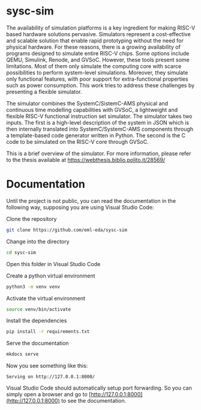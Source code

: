# sysc-sim

The availability of simulation platforms is a key ingredient for making RISC-V based hardware solutions pervasive. Simulators represent a cost-effective and scalable solution that enable rapid prototyping without the need for physical hardware. For these reasons, there is a growing availability of programs designed to simulate entire RISC-V chips. Some options include QEMU, Simulink, Renode, and GVSoC. However, these tools present some limitations. Most of them only simulate the computing core with scarce possibilities to perform system-level simulations. Moreover, they simulate only functional features, with poor support for extra-functional properties such as power consumption. This work tries to address these challenges by presenting a flexible simulator.

The simulator combines the SystemC/SistemC-AMS physical and continuous time modelling capabilities with GVSoC, a lightweight and flexible RISC-V functional instruction set simulator. The simulator takes two inputs. The first is a high-level description of the system in JSON which is then internally translated into SystemC/SystemC-AMS components through a template-based code generator written in Python. The second is the C code to be simulated on the RISC-V core through GVSoC.

This is a brief overview of the simulator. For more information, please refer to the thesis available at https://webthesis.biblio.polito.it/28569/

# Documentation
Until the project is not public, you can read the documentation in the following way, supposing you are using Visual Studio Code:

Clone the repository

```bash
git clone https://github.com/eml-eda/sysc-sim
```

Change into the directory

```bash
cd sysc-sim
```
Open this folder in Visual Studio Code

Create a python virtual environment

```bash
python3 -m venv venv
```

Activate the virtual environment

```bash
source venv/bin/activate
```

Install the dependencies

```bash
pip install -r requirements.txt
```

Serve the documentation

```bash
mkdocs serve
```

Now you see something like this:

```
Serving on http://127.0.0.1:8000/
```

Visual Studio Code should automatically setup port forwarding. So you can simply open a browser and go to [http://127.0.0.1:8000](http://127.0.0.1:8000) to see the documentation.

